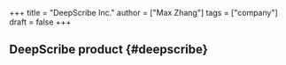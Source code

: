 +++
title = "DeepScribe Inc."
author = ["Max Zhang"]
tags = ["company"]
draft = false
+++

## DeepScribe <span class="tag"><span class="product">product</span></span> {#deepscribe}
